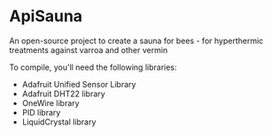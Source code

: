 # ApiSauna
An open-source project to create a sauna for bees - for hyperthermic treatments against varroa and other vermin

To compile, you'll need the following libraries:
* Adafruit Unified Sensor Library
* Adafruit DHT22 library
* OneWire library
* PID library
* LiquidCrystal library
